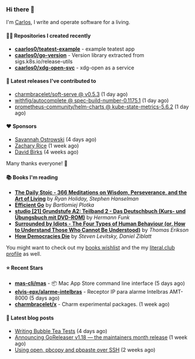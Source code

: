 ### Hi there 👋

I'm [Carlos](https://caarlos0.dev), I write and operate software for a living.

#### 👨‍💻 Repositories I created recently
- **[caarlos0/teatest-example](https://github.com/caarlos0/teatest-example)** - example teatest app
- **[caarlos0/go-version](https://github.com/caarlos0/go-version)** - Version library extracted from sigs.k8s.io/release-utils
- **[caarlos0/xdg-open-svc](https://github.com/caarlos0/xdg-open-svc)** - xdg-open as a service

#### 🚀 Latest releases I've contributed to


- [charmbracelet/soft-serve @ v0.5.3](https://github.com/charmbracelet/soft-serve/releases/tag/v0.5.3) (1 day ago)
- [withfig/autocomplete @ spec-build-number-0.1175.1](https://github.com/withfig/autocomplete/releases/tag/spec-build-number-0.1175.1) (1 day ago)
- [prometheus-community/helm-charts @ kube-state-metrics-5.6.2](https://github.com/prometheus-community/helm-charts/releases/tag/kube-state-metrics-5.6.2) (1 day ago)

#### ❤️ Sponsors
- [Savannah Ostrowski](https://github.com/savannahostrowski) (4 days ago)
- [Zachary Rice](https://github.com/zricethezav) (1 week ago)
- [David Birks](https://github.com/dbirks) (4 weeks ago)

Many thanks everyone! 🙏

#### 📚 Books I'm reading
- **[The Daily Stoic - 366 Meditations on Wisdom, Perseverance, and the Art of Living](https://literal.club/caarlos0/book/the-daily-stoic-lbfbd)** by _Ryan Holiday, Stephen Hanselman_
- **[Efficient Go](https://literal.club/caarlos0/book/bartlomiej-plotka-efficient-go-h2xgm)** by _Bartlomiej Plotka_
- **[studio [21] Grundstufe A2: Teilband 2 - Das Deutschbuch (Kurs- und Übungsbuch mit DVD-ROM)](https://literal.club/caarlos0/book/hermann-funk-studio-21-grundstufe-a2-teilband-2-das-deutschbuch-kurs-und-ubungsbuch-mit-dvd-rom-9zuoy)** by _Hermann Funk_
- **[Surrounded by Idiots - The Four Types of Human Behaviour (or, How to Understand Those Who Cannot Be Understood)](https://literal.club/caarlos0/book/thomas-erikson-surrounded-by-idiots-duzaj)** by _Thomas Erikson_
- **[How Democracies Die](https://literal.club/caarlos0/book/how-democracies-die-5395k)** by _Steven Levitsky, Daniel Ziblatt_

You might want to check out my [books
wishlist](https://www.amazon.com.br/hz/wishlist/ls/EB8P7VS717SV) and the my
[literal.club profile](https://literal.club/caarlos0) as well.

#### ⭐ Recent Stars
- **[mas-cli/mas](https://github.com/mas-cli/mas)** - :package: Mac App Store command line interface (5 days ago)
- **[elvis-epx/alarme-intelbras](https://github.com/elvis-epx/alarme-intelbras)** - Receptor IP para alarme Intelbras AMT-8000 (5 days ago)
- **[charmbracelet/x](https://github.com/charmbracelet/x)** - Charm experimental packages. (1 week ago)

#### 📄 Latest blog posts
- [Writing Bubble Tea Tests](https://carlosbecker.com/posts/teatest/) (4 days ago)
- [Announcing GoReleaser v1.18 — the maintainers month release](https://carlosbecker.com/posts/goreleaser-v1.18/) (1 week ago)
- [Using open, pbcopy and pbpaste over SSH](https://carlosbecker.com/posts/pbcopy-pbpaste-open-ssh/) (2 weeks ago)
